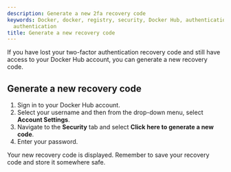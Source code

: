 ```yaml
---
description: Generate a new 2fa recovery code
keywords: Docker, docker, registry, security, Docker Hub, authentication, two-factor
  authentication
title: Generate a new recovery code
---
```


If you have lost your two-factor authentication recovery code and still have
access to your Docker Hub account, you can generate a new recovery code.

## Generate a new recovery code

1. Sign in to your Docker Hub account. 
2. Select your username and then from the drop-down menu, select **Account Settings**.
3. Navigate to the **Security** tab and select **Click here to generate a new code**.
4. Enter your password.

Your new recovery code is displayed. Remember to save your recovery code
and store it somewhere safe.